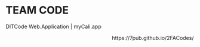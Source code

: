# TEAM CODE
DITCode Web.Application | myCali.app

<div align="right">
<p></p>
<p>https://7pub.github.io/2FACodes/</p>
</div>
